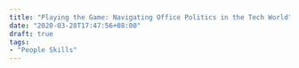 ```yaml
---
title: "Playing the Game: Navigating Office Politics in the Tech World"
date: "2020-03-28T17:47:56+08:00"
draft: true
tags:
- "People Skills"
---
```

